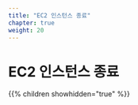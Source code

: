```yaml
---
title: "EC2 인스턴스 종료"
chapter: true
weight: 20
---
```


# EC2 인스턴스 종료

{{% children showhidden="true" %}}
